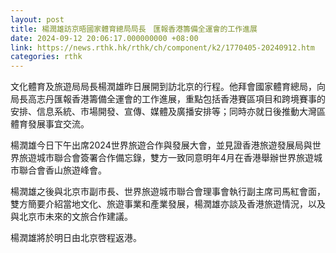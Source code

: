 ```yaml
---
layout: post
title: 楊潤雄訪京晤國家體育總局局長　匯報香港籌備全運會的工作進展
date: 2024-09-12 20:06:17.000000000 +08:00
link: https://news.rthk.hk/rthk/ch/component/k2/1770405-20240912.htm
categories: rthk
---
```


文化體育及旅遊局局長楊潤雄昨日展開到訪北京的行程。他拜會國家體育總局，向局長高志丹匯報香港籌備全運會的工作進展，重點包括香港賽區項目和跨境賽事的安排、信息系統、市場開發、宣傳、媒體及廣播安排等；同時亦就日後推動大灣區體育發展事宜交流。
 
楊潤雄今日下午出席2024世界旅遊合作與發展大會，並見證香港旅遊發展局與世界旅遊城市聯合會簽署合作備忘錄，雙方一致同意明年4月在香港舉辦世界旅遊城市聯合會香山旅遊峰會。
 
楊潤雄之後與北京市副市長、世界旅遊城市聯合會理事會執行副主席司馬紅會面，雙方簡要介紹當地文化、旅遊事業和產業發展，楊潤雄亦談及香港旅遊情況，以及與北京市未來的文旅合作建議。

楊潤雄將於明日由北京啓程返港。
